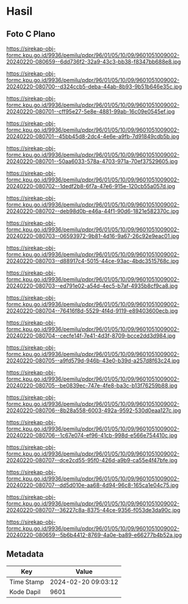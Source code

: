 # Hasil

## Foto C Plano

https://sirekap-obj-formc.kpu.go.id/9936/pemilu/pdpr/96/01/05/10/09/9601051009002-20240220-080659--6dd736f2-32a9-43c3-bb38-f8347bb688e8.jpg

https://sirekap-obj-formc.kpu.go.id/9936/pemilu/pdpr/96/01/05/10/09/9601051009002-20240220-080700--d324ccb5-deba-44ab-8b93-9b51b646e35c.jpg

https://sirekap-obj-formc.kpu.go.id/9936/pemilu/pdpr/96/01/05/10/09/9601051009002-20240220-080701--cff95e27-5e8e-4881-99ab-16c09e0545ef.jpg

https://sirekap-obj-formc.kpu.go.id/9936/pemilu/pdpr/96/01/05/10/09/9601051009002-20240220-080701--45bb45d8-2dc4-4e6e-a9fb-7d91849cdb5b.jpg

https://sirekap-obj-formc.kpu.go.id/9936/pemilu/pdpr/96/01/05/10/09/9601051009002-20240220-080701--50aa6033-578a-4703-971a-70ef37529605.jpg

https://sirekap-obj-formc.kpu.go.id/9936/pemilu/pdpr/96/01/05/10/09/9601051009002-20240220-080702--1dedf2b8-6f7a-47e6-915e-120cb55a057d.jpg

https://sirekap-obj-formc.kpu.go.id/9936/pemilu/pdpr/96/01/05/10/09/9601051009002-20240220-080702--deb98d0b-e46a-44f1-90d6-1821e582370c.jpg

https://sirekap-obj-formc.kpu.go.id/9936/pemilu/pdpr/96/01/05/10/09/9601051009002-20240220-080703--06593972-9b81-4d16-9a67-26c92e9eac01.jpg

https://sirekap-obj-formc.kpu.go.id/9936/pemilu/pdpr/96/01/05/10/09/9601051009002-20240220-080703--d88917c4-5015-44ce-93ac-4bdc3515768c.jpg

https://sirekap-obj-formc.kpu.go.id/9936/pemilu/pdpr/96/01/05/10/09/9601051009002-20240220-080703--ed791e02-a54d-4ec5-b7af-4935b8cf9ca8.jpg

https://sirekap-obj-formc.kpu.go.id/9936/pemilu/pdpr/96/01/05/10/09/9601051009002-20240220-080704--76416f8d-5529-4f4d-9119-e89403600ecb.jpg

https://sirekap-obj-formc.kpu.go.id/9936/pemilu/pdpr/96/01/05/10/09/9601051009002-20240220-080704--cecfe14f-7e41-4d3f-8709-bcce2dd3d984.jpg

https://sirekap-obj-formc.kpu.go.id/9936/pemilu/pdpr/96/01/05/10/09/9601051009002-20240220-080705--a9fd579d-946b-43e0-b39d-a257d8f63c24.jpg

https://sirekap-obj-formc.kpu.go.id/9936/pemilu/pdpr/96/01/05/10/09/9601051009002-20240220-080705--be0839ec-747e-4fe8-ba3c-b13f76259b88.jpg

https://sirekap-obj-formc.kpu.go.id/9936/pemilu/pdpr/96/01/05/10/09/9601051009002-20240220-080706--8b28a558-6003-492a-9592-530d0eaa127c.jpg

https://sirekap-obj-formc.kpu.go.id/9936/pemilu/pdpr/96/01/05/10/09/9601051009002-20240220-080706--1c67e074-ef96-41cb-998d-e566e754410c.jpg

https://sirekap-obj-formc.kpu.go.id/9936/pemilu/pdpr/96/01/05/10/09/9601051009002-20240220-080707--dce2cd55-95f0-426d-a9b9-ca55e4f47bfe.jpg

https://sirekap-obj-formc.kpu.go.id/9936/pemilu/pdpr/96/01/05/10/09/9601051009002-20240220-080707--dd5d010e-aa68-4d94-96c8-165ca1e04c75.jpg

https://sirekap-obj-formc.kpu.go.id/9936/pemilu/pdpr/96/01/05/10/09/9601051009002-20240220-080707--36227c8a-8375-44ce-9356-f053de3da90c.jpg

https://sirekap-obj-formc.kpu.go.id/9936/pemilu/pdpr/96/01/05/10/09/9601051009002-20240220-080659--5b6b4412-8769-4a0e-ba89-e66277b4b52a.jpg


## Metadata

| Key        | Value               |
| ---------- | ------------------- |
| Time Stamp | 2024-02-20 09:03:12 |
| Kode Dapil | 9601                |




